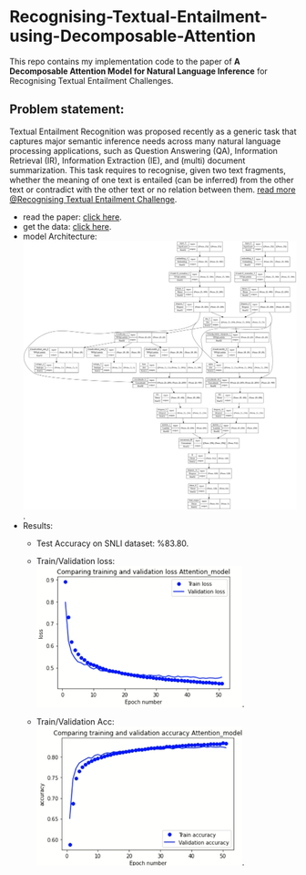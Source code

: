 # Recognising-Textual-Entailment-using-Decomposable-Attention
This repo contains my implementation code to the paper of **A Decomposable Attention Model for Natural Language Inference**  for Recognising Textual Entailment Challenges.
## Problem statement:
Textual Entailment Recognition was proposed recently as a generic task that captures major semantic inference needs across many natural language processing applications, such as Question Answering (QA), Information Retrieval (IR), Information Extraction (IE), and (multi) document summarization. This task requires to recognise, given two text fragments, whether the meaning of one text is entailed (can be inferred) from the other text or contradict with the other text or no relation between them.
[read more @Recognising Textual Entailment Challenge](https://www.k4all.org/project/recognising-textual-entailment-challenge/).
- read the paper: [click here](https://arxiv.org/pdf/1606.01933.pdf).
- get the data: [click here](https://nlp.stanford.edu/projects/snli/).
- model Architecture: ![model arch](https://github.com/fatma-mohamed-98/Recognising-Textual-Entailment-using-Decomposable-Attention/blob/main/model_Arch.png).
- Results:
  - Test Accuracy on SNLI dataset: %83.80.

   - Train/Validation loss: \
   ![loss](https://github.com/fatma-mohamed-98/Recognising-Textual-Entailment-using-Decomposable-Attention/blob/main/train_valid_loss.png).
  - Train/Validation Acc: \
  ![acc](https://github.com/fatma-mohamed-98/Recognising-Textual-Entailment-using-Decomposable-Attention/blob/main/train_valid_acc.png).
